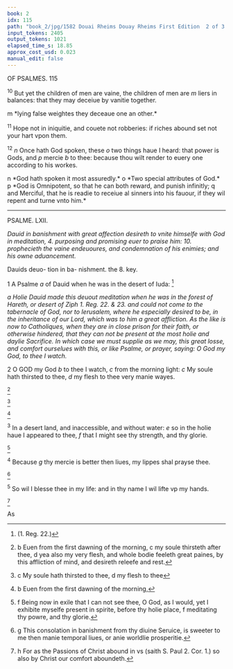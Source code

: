 ```yaml
---
book: 2
idx: 115
path: "book_2/jpg/1582 Douai Rheims Douay Rheims First Edition  2 of 3 1610 Old Testament.pdf-115.jpg"
input_tokens: 2405
output_tokens: 1021
elapsed_time_s: 18.85
approx_cost_usd: 0.023
manual_edit: false
---
```

OF PSALMES. 115

<sup>10</sup> But yet the children of men are vaine, the children of men are *m* liers in balances: that they may deceiue by vanitie together.

<aside>m *lying false weightes they deceaue one an other.*</aside>

<sup>11</sup> Hope not in iniquitie, and couete not robberies: if riches abound set not your hart vpon them.

<sup>12</sup> *n* Once hath God spoken, these *o* two things haue I heard: that power is Gods, and *p* mercie *b* to thee: because thou wilt render to euery one according to his workes.

<aside>n *God hath spoken it most assuredly.* o *Two special attributes of God.*</aside>

<aside>p *God is Omnipotent, so that he can both reward, and punish infinitly; q and Merciful, that he is readie to receiue al sinners into his fauour, if they wil repent and turne vnto him.*</aside>

---

PSALME. LXII.

*Dauid in banishment with great affection desireth to vnite himselfe with God in meditation, 4. purposing and promising euer to praise him: 10. prophecieth the vaine endeuoures, and condemnation of his enimies; and his owne aduancement.*

Dauids deuo-
tion in ba-
nishment.
the 8. key.

1 A Psalme *a* of Dauid when he was in the desert of Iuda: [^1]

*a Holie Dauid made this deuout meditation when he was in the forest of Hareth, or desert of Ziph 1. Reg. 22. & 23. and could not come to the tabernacle of God, nor to Ierusalem, where he especially desired to be, in the inheritance of our Lord, which was to him a great affliction. As the like is now to Catholiques, when they are in close prison for their faith, or otherwise hindered, that they can not be present at the most holie and daylie Sacrifice. In which case we must supplie as we may, this great losse, and comfort ourselues with this, or like Psalme, or prayer, saying: O God my God, to thee I watch.*

2 O GOD my God *b* to thee I watch, *c* from the morning light: *c* My soule hath thirsted to thee, *d* my flesh to thee very manie wayes.

[^2]

[^3]

[^4]

<sup>3</sup> In a desert land, and inaccessible, and without water: *e* so in the holie haue I appeared to thee, *f* that I might see thy strength, and thy glorie.

[^5]

<sup>4</sup> Because *g* thy mercie is better then liues, my lippes shal prayse thee.

[^6]

<sup>5</sup> So wil I blesse thee in my life: and in thy name I wil lifte vp my hands.

[^7]

As

[^1]: (1. Reg. 22.)

[^2]: b Euen from the first dawning of the morning, c my soule thirsteth after thee, d yea also my very flesh, and whole bodie feeleth great paines, by this affliction of mind, and desireth releefe and rest.

[^3]: c My soule hath thirsted to thee, d my flesh to thee

[^4]: b Euen from the first dawning of the morning,

[^5]: f Being now in exile that I can not see thee, O God, as I would, yet I exhibite myselfe present in spirite, before thy holie place, f meditating thy powre, and thy glorie.

[^6]: g This consolation in banishment from thy diuine Seruice, is sweeter to me then manie temporal liues, or anie worldlie prosperitie.

[^7]: h For as the Passions of Christ abound in vs (saith S. Paul 2. Cor. 1.) so also by Christ our comfort aboundeth.